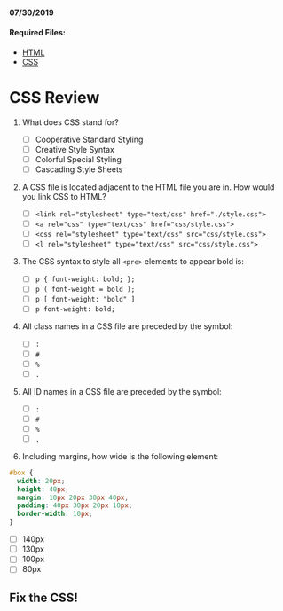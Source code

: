 #### 07/30/2019

#### Required Files:

- [HTML](./index.HTML)
- [CSS](./style.css)

# CSS Review

1.  What does CSS stand for?

    - [ ] Cooperative Standard Styling
    - [ ] Creative Style Syntax
    - [ ] Colorful Special Styling
    - [ ] Cascading Style Sheets

1.  A CSS file is located adjacent to the HTML file you are in. How would you link CSS to HTML?

    - [ ] `<link rel="stylesheet" type="text/css" href="./style.css">`
    - [ ] `<a rel="css" type="text/css" href="css/style.css">`
    - [ ] `<css rel="stylesheet" type="text/css" src="css/style.css">`
    - [ ] `<l rel="stylesheet" type="text/css" src="css/style.css">`

1.  The CSS syntax to style all `<pre>` elements to appear bold is:

    - [ ] `p { font-weight: bold; };`
    - [ ] `p ( font-weight = bold );`
    - [ ] `p [ font-weight: "bold" ]`
    - [ ] `p font-weight: bold;`

1.  All class names in a CSS file are preceded by the symbol:

    - [ ] `:`
    - [ ] `#`
    - [ ] `%`
    - [ ] `.`

1.  All ID names in a CSS file are preceded by the symbol:

    - [ ] `:`
    - [ ] `#`
    - [ ] `%`
    - [ ] `.`

1.  Including margins, how wide is the following element:

```css
#box {
  width: 20px;
  height: 40px;
  margin: 10px 20px 30px 40px;
  padding: 40px 30px 20px 10px;
  border-width: 10px;
}
```

- [ ] 140px
- [ ] 130px
- [ ] 100px
- [ ] 80px

## Fix the CSS!
